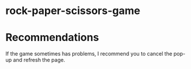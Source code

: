 # rock-paper-scissors-game
<h1>Recommendations</h1>

<p>If the game sometimes has problems, I recommend you to cancel the pop-up and refresh the page.</p>